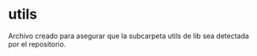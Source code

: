 # utils
Archivo creado para asegurar que la subcarpeta utils de lib sea detectada por el repositorio.